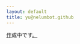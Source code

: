 ```yaml
---
layout: default
title: yu@nelumbot.github
---
```

[作](https://yunelumbot.github.io/web/biol/)成中です[。](https://yunelumbot.github.io/web/9nine/)